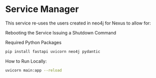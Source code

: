 # Service Manager

This service re-uses the users created in neo4j for Nexus to allow for:

Rebooting the Service
Issuing a Shutdown Command


Required Python Packages
```bash
pip install fastapi uvicorn neo4j pydantic
```

How to Run Locally:
```bash
uvicorn main:app --reload
```